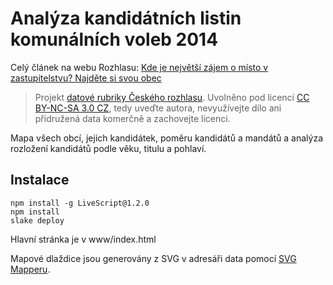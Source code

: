 # Analýza kandidátních listin komunálních voleb 2014

Celý článek na webu Rozhlasu: [Kde je největší zájem o místo v zastupitelstvu? Najděte si svou obec](http://www.rozhlas.cz/zpravy/data/_zprava/kde-je-nejvetsi-zajem-o-misto-v-zastupitelstvu-najdete-si-svou-obec--1404126)

> Projekt [datové rubriky Českého rozhlasu](http://www.rozhlas.cz/zpravy/data/). Uvolněno pod licencí [CC BY-NC-SA 3.0 CZ](http://creativecommons.org/licenses/by-nc-sa/3.0/cz/), tedy uveďte autora, nevyužívejte dílo ani přidružená data komerčně a zachovejte licenci.

Mapa všech obcí, jejich kandidátek, poměru kandidátů a mandátů a analýza rozložení kandidátů podle věku, titulu a pohlaví.

## Instalace

    npm install -g LiveScript@1.2.0
    npm install
    slake deploy

Hlavní stránka je v www/index.html

Mapové dlaždice jsou generovány z SVG v adresáři data pomocí [SVG Mapperu](https://github.com/economia/svg-mapper).
